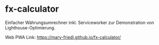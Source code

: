 # fx-calculator
Einfacher Währungsumrechner inkl. Serviceworker zur Demonstration von Lighthouse-Optimierung.

Web PWA Link: https://mary-friedl.github.io/fx-calculator/



